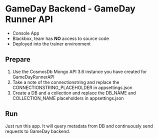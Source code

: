# GameDay Backend - GameDay Runner API

* Console App
* Blackbox, team has **NO** access to source code
* Deployed into the trainer environment


## Prepare
1. Use the CosmosDb Mongo API 3.6 instance you have created for GameDayRunnerAPI
1. Take a note of the connectionstring and replace the CONNECTIONSTRING_PLACEHOLDER in appsettings.json
1. Create a DB and a collection and replace the DB_NAME and COLLECTION_NAME placeholders in appsettings.json   

## Run

Just run this app. It will query metadata from DB and continuously send requests to GameDay backend.


